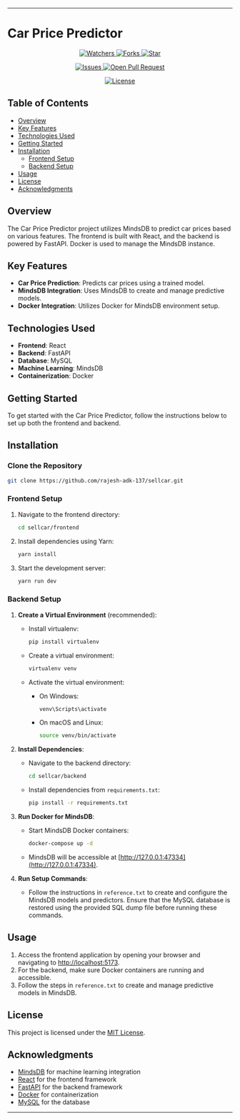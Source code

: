 
---

# Car Price Predictor

<p align="center">
  <a href="https://github.com/rajesh-adk-137/sellcar" target="blank">
    <img src="https://img.shields.io/github/watchers/rajesh-adk-137/sellcar?style=for-the-badge&logo=appveyor" alt="Watchers"/>
  </a>
  <a href="https://github.com/rajesh-adk-137/sellcar/fork" target="blank">
    <img src="https://img.shields.io/github/forks/rajesh-adk-137/sellcar?style=for-the-badge&logo=appveyor" alt="Forks"/>
  </a>
  <a href="https://github.com/rajesh-adk-137/sellcar/stargazers" target="blank">
    <img src="https://img.shields.io/github/stars/rajesh-adk-137/sellcar?style=for-the-badge&logo=appveyor" alt="Star"/>
  </a>
</p>
<p align="center">
  <a href="https://github.com/rajesh-adk-137/sellcar/issues" target="blank">
    <img src="https://img.shields.io/github/issues/rajesh-adk-137/sellcar?style=for-the-badge&logo=appveyor" alt="Issues"/>
  </a>
  <a href="https://github.com/rajesh-adk-137/sellcar/pulls" target="blank">
    <img src="https://img.shields.io/github/issues-pr/rajesh-adk-137/sellcar?style=for-the-badge&logo=appveyor" alt="Open Pull Request"/>
  </a>
</p>
<p align="center">
  <a href="https://github.com/rajesh-adk-137/sellcar/blob/master/LICENSE" target="blank">
    <img src="https://img.shields.io/github/license/rajesh-adk-137/sellcar?style=for-the-badge&logo=appveyor" alt="License" />
  </a>
</p>

## Table of Contents

- [Overview](#overview)
- [Key Features](#key-features)
- [Technologies Used](#technologies-used)
- [Getting Started](#getting-started)
- [Installation](#installation)
  - [Frontend Setup](#frontend-setup)
  - [Backend Setup](#backend-setup)
- [Usage](#usage)
- [License](#license)
- [Acknowledgments](#acknowledgments)

## Overview

The Car Price Predictor project utilizes MindsDB to predict car prices based on various features. The frontend is built with React, and the backend is powered by FastAPI. Docker is used to manage the MindsDB instance.

## Key Features

- **Car Price Prediction**: Predicts car prices using a trained model.
- **MindsDB Integration**: Uses MindsDB to create and manage predictive models.
- **Docker Integration**: Utilizes Docker for MindsDB environment setup.

## Technologies Used

- **Frontend**: React
- **Backend**: FastAPI
- **Database**: MySQL
- **Machine Learning**: MindsDB
- **Containerization**: Docker

## Getting Started

To get started with the Car Price Predictor, follow the instructions below to set up both the frontend and backend.

## Installation

### Clone the Repository

```bash
git clone https://github.com/rajesh-adk-137/sellcar.git
```

### Frontend Setup

1. Navigate to the frontend directory:

   ```bash
   cd sellcar/frontend
   ```

2. Install dependencies using Yarn:

   ```bash
   yarn install
   ```

3. Start the development server:

   ```bash
   yarn run dev
   ```

### Backend Setup

1. **Create a Virtual Environment** (recommended):

   - Install virtualenv:

     ```bash
     pip install virtualenv
     ```

   - Create a virtual environment:

     ```bash
     virtualenv venv
     ```

   - Activate the virtual environment:
     - On Windows:

       ```bash
       venv\Scripts\activate
       ```

     - On macOS and Linux:

       ```bash
       source venv/bin/activate
       ```

2. **Install Dependencies**:

   - Navigate to the backend directory:

     ```bash
     cd sellcar/backend
     ```

   - Install dependencies from `requirements.txt`:

     ```bash
     pip install -r requirements.txt
     ```

3. **Run Docker for MindsDB**:

   - Start MindsDB Docker containers:

     ```bash
     docker-compose up -d
     ```

   - MindsDB will be accessible at [http://127.0.0.1:47334](http://127.0.0.1:47334).

4. **Run Setup Commands**:

   - Follow the instructions in `reference.txt` to create and configure the MindsDB models and predictors. Ensure that the MySQL database is restored using the provided SQL dump file before running these commands.

## Usage

1. Access the frontend application by opening your browser and navigating to [http://localhost:5173](http://localhost:5173).
2. For the backend, make sure Docker containers are running and accessible.
3. Follow the steps in `reference.txt` to create and manage predictive models in MindsDB.

## License

This project is licensed under the [MIT License](LICENSE).

## Acknowledgments

- [MindsDB](https://www.mindsdb.com/) for machine learning integration
- [React](https://reactjs.org/) for the frontend framework
- [FastAPI](https://fastapi.tiangolo.com/) for the backend framework
- [Docker](https://www.docker.com/) for containerization
- [MySQL](https://www.mysql.com/) for the database

---

